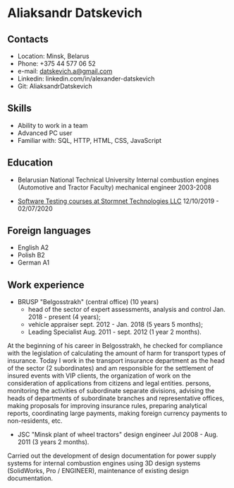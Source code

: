 # Aliaksandr Datskevich

## Contacts

* Location: Minsk, Belarus
* Phone: +375 44 577 06 52
* e-mail: datskevich.a@gmail.com
* Linkedin: linkedin.com/in/alexander-datskevich
* Git: AliaksandrDatskevich

## Skills

* Ability to work in a team
* Advanced PC user
* Familiar with: SQL, HTTP, HTML, CSS, JavaScript

## Education

* Belarusian National Technical University
Internal combustion engines (Automotive and Tractor Faculty)
mechanical engineer
2003-2008

* [Software Testing courses at Stormnet Technologies LLC](https://www.it-courses.by/courses/testirovanie-po/)
12/10/2019 - 02/07/2020

## Foreign languages

* English A2
* Polish B2
* German A1

## Work experience

* BRUSP "Belgosstrakh" (central office) (10 years)
   + head of the sector of expert assessments, analysis and control
Jan. 2018 - present (4 years);
   + vehicle appraiser
sept. 2012 - Jan. 2018 (5 years 5 months);
   + Leading Specialist
Aug. 2011 - sept. 2012 (1 year 2 months).

At the beginning of his career in Belgosstrakh, he checked for compliance with the legislation of calculating the amount of harm for transport types of insurance. Today I work in the transport insurance department as the head of the sector (2 subordinates) and am responsible for the settlement of insured events with VIP clients, the organization of work on the consideration of applications from citizens and legal entities. persons, monitoring the activities of subordinate separate divisions, advising the heads of departments of subordinate branches and representative offices, making proposals for improving insurance rules, preparing analytical reports, coordinating large payments, making foreign currency payments to non-residents, etc.

* JSC "Minsk plant of wheel tractors"
design engineer
Jul 2008 - Aug. 2011 (3 years 2 months).

Carried out the development of design documentation for power supply systems for internal combustion engines using 3D design systems (SolidWorks, Pro / ENGINEER), maintenance of existing design documentation.